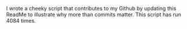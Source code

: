 I wrote a cheeky script that contributes to my Github by updating this ReadMe to illustrate why more than commits matter. This script has run 4084 times.